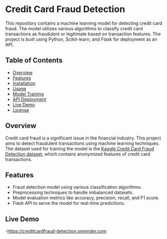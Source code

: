 # Credit Card Fraud Detection

This repository contains a machine learning model for detecting credit card fraud. The model utilizes various algorithms to classify credit card transactions as fraudulent or legitimate based on transaction features. The project is built using Python, Scikit-learn, and Flask for deployment as an API.

## Table of Contents

- [Overview](#overview)
- [Features](#features)
- [Installation](#installation)
- [Usage](#usage)
- [Model Training](#model-training)
- [API Deployment](#api-deployment)
- [Live Demo](#live-demo)
- [License](#license)

## Overview

Credit card fraud is a significant issue in the financial industry. This project aims to detect fraudulent transactions using machine learning techniques. The dataset used for training the model is the [Kaggle Credit Card Fraud Detection dataset](https://www.kaggle.com/mlg-ulb/creditcardfraud), which contains anonymized features of credit card transactions.

## Features

- Fraud detection model using various classification algorithms.
- Preprocessing techniques to handle imbalanced datasets.
- Model evaluation metrics like accuracy, precision, recall, and F1 score.
- Flask API to serve the model for real-time predictions.

## Live Demo
-https://creditcardfraud-detection.onrender.com
